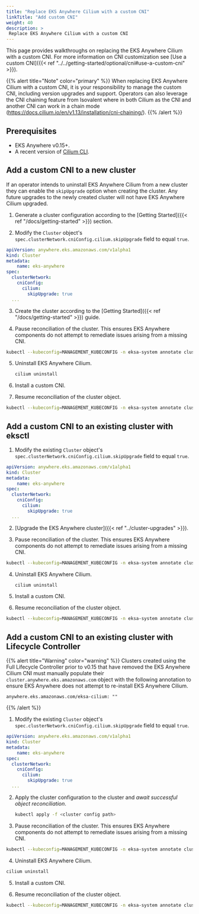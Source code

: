 ```yaml
---
title: "Replace EKS Anywhere Cilium with a custom CNI"
linkTitle: "Add custom CNI"
weight: 40
description: >
 Replace EKS Anywhere Cilium with a custom CNI
---
```


This page provides walkthroughs on replacing the EKS Anywhere Cilium with a custom CNI. 
For more information on CNI customization see [Use a custom CNI]({{< ref "../../getting-started/optional/cni#use-a-custom-cni"  >}}).

{{% alert title="Note" color="primary" %}}
When replacing EKS Anywhere Cilium with a custom CNI, it is your responsibility to manage the custom CNI, including version upgrades and support.
Operators can also leverage the CNI chaining feature from Isovalent where in both Cilium as the CNI and another CNI can work in a chain mode (https://docs.cilium.io/en/v1.13/installation/cni-chaining/).
{{% /alert %}}

## Prerequisites

* EKS Anywhere v0.15+.
* A recent version of [Cilium CLI](https://github.com/cilium/cilium-cli).

## Add a custom CNI to a new cluster

If an operator intends to uninstall EKS Anywhere Cilium from a new cluster they can enable the `skipUpgrade` option when creating the cluster. 
Any future upgrades to the newly created cluster will not have EKS Anywhere Cilium upgraded.

1. Generate a cluster configuration according to the [Getting Started]({{< ref "/docs/getting-started" >}}) section.

2. Modify the `Cluster` object's `spec.clusterNetwork.cniConfig.cilium.skipUpgrade` field to equal `true`.

  ```yaml
  apiVersion: anywhere.eks.amazonaws.com/v1alpha1
  kind: Cluster
  metadata:
      name: eks-anywhere
  spec:
    clusterNetwork:
      cniConfig:
        cilium:
          skipUpgrade: true
    ...
  ```

3. Create the cluster according to the [Getting Started]({{< ref "/docs/getting-started" >}}) guide.

4. Pause reconciliation of the cluster. This ensures EKS Anywhere components do not attempt to remediate issues arising from a missing CNI.

  ```bash
  kubectl --kubeconfig=MANAGEMENT_KUBECONFIG -n eksa-system annotate clusters.cluster.x-k8s.io WORKLOAD_CLUSTER_NAME cluster.x-k8s.io/paused=true
  ```

5. Uninstall EKS Anywhere Cilium.

    ```bash
    cilium uninstall
    ```

6. Install a custom CNI.

7. Resume reconciliation of the cluster object.

  ```bash
  kubectl --kubeconfig=MANAGEMENT_KUBECONFIG -n eksa-system annotate clusters.cluster.x-k8s.io WORKLOAD_CLUSTER_NAME cluster.x-k8s.io/paused-
  ```

## Add a custom CNI to an existing cluster with eksctl

1. Modify the existing `Cluster` object's `spec.clusterNetwork.cniConfig.cilium.skipUpgrade` field to equal `true`.

  ```yaml
  apiVersion: anywhere.eks.amazonaws.com/v1alpha1
  kind: Cluster
  metadata:
      name: eks-anywhere
  spec:
    clusterNetwork:
      cniConfig:
        cilium:
          skipUpgrade: true
    ...
  ```

2. [Upgrade the EKS Anywhere cluster]({{< ref "../cluster-upgrades" >}}).

3. Pause reconciliation of the cluster. This ensures EKS Anywhere components do not attempt to remediate issues arising from a missing CNI.

  ```bash
  kubectl --kubeconfig=MANAGEMENT_KUBECONFIG -n eksa-system annotate clusters.cluster.x-k8s.io WORKLOAD_CLUSTER_NAME cluster.x-k8s.io/paused=true
  ```

4. Uninstall EKS Anywhere Cilium.

    ```bash
    cilium uninstall
    ```

5. Install a custom CNI.

6. Resume reconciliation of the cluster object.

  ```bash
  kubectl --kubeconfig=MANAGEMENT_KUBECONFIG -n eksa-system annotate clusters.cluster.x-k8s.io WORKLOAD_CLUSTER_NAME cluster.x-k8s.io/paused-
  ```

## Add a custom CNI to an existing cluster with Lifecycle Controller

{{% alert title="Warning" color="warning" %}}
Clusters created using the Full Lifecycle Controller prior to v0.15 that have removed the EKS Anywhere Cilium CNI must manually populate their `cluster.anywhere.eks.amazonaws.com` object with the following annotation to ensure EKS Anywhere does not attempt to re-install EKS Anywhere Cilium.

```
anywhere.eks.amazonaws.com/eksa-cilium: ""
```
{{% /alert %}}

1. Modify the existing `Cluster` object's `spec.clusterNetwork.cniConfig.cilium.skipUpgrade` field to equal `true`.

  ```yaml
  apiVersion: anywhere.eks.amazonaws.com/v1alpha1
  kind: Cluster
  metadata:
      name: eks-anywhere
  spec:
    clusterNetwork:
      cniConfig:
        cilium:
          skipUpgrade: true
    ...
  ```

2. Apply the cluster configuration to the cluster and _await successful object reconciliation_.

    ```bash
    kubectl apply -f <cluster config path>
    ```

3. Pause reconciliation of the cluster. This ensures EKS Anywhere components do not attempt to remediate issues arising from a missing CNI.

  ```bash
  kubectl --kubeconfig=MANAGEMENT_KUBECONFIG -n eksa-system annotate clusters.cluster.x-k8s.io WORKLOAD_CLUSTER_NAME cluster.x-k8s.io/paused=true
  ```

4. Uninstall EKS Anywhere Cilium.

  ```bash
  cilium uninstall
  ```

5. Install a custom CNI.

6. Resume reconciliation of the cluster object.

  ```bash
  kubectl --kubeconfig=MANAGEMENT_KUBECONFIG -n eksa-system annotate clusters.cluster.x-k8s.io WORKLOAD_CLUSTER_NAME cluster.x-k8s.io/paused-
  ```
